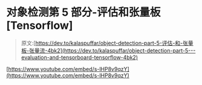 # 对象检测第 5 部分-评估和张量板[Tensorflow]

> 原文:[https://dev.to/kalaspuffar/object-detection-part-5-评估-和-张量板-张量流-4bk2](https://dev.to/kalaspuffar/object-detection-part-5---evaluation-and-tensorboard-tensorflow-4bk2)

[https://www.youtube.com/embed/s-lHP8v9qzY](https://www.youtube.com/embed/s-lHP8v9qzY)